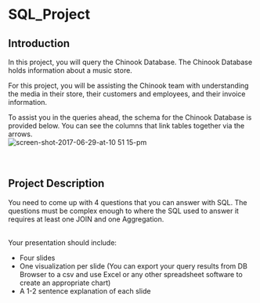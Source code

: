 # SQL_Project
## Introduction<br>
In this project, you will query the Chinook Database. The Chinook Database holds information about a music store.<br>

For this project, you will be assisting the Chinook team with understanding the media in their store, their customers and employees, and their invoice information.<br>

To assist you in the queries ahead, the schema for the Chinook Database is provided below. You can see the columns that link tables together via the arrows.<br>
![screen-shot-2017-06-29-at-10 51 15-pm](https://user-images.githubusercontent.com/105606815/189480754-e2a9740a-219d-494b-8bb9-31b2e6182dc4.png)
<br>
<br>
<br>

## Project Description
You need to come up with 4 questions that you can answer with SQL. The questions must be complex enough to where the SQL used to answer it requires at least one JOIN and one Aggregation.
<br>
<br>

Your presentation should include:
- Four slides
- One visualization per slide (You can export your query results from DB Browser to a csv and use Excel or any other spreadsheet software to create an appropriate chart)
- A 1-2 sentence explanation of each slide

